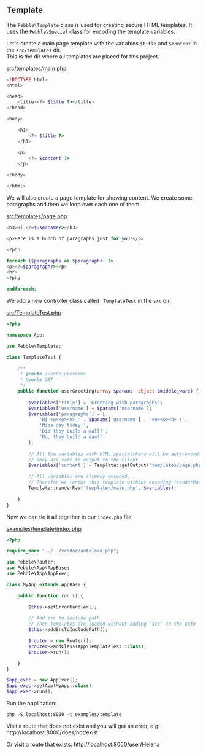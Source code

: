 ## Template



The `Pebble\Template` class is used for creating secure HTML templates. It uses the
`Pebble\Special` class for encoding the template variables. 

Let's create a main page template with the variables `$title` and `$content` in the `src/templates` dir.  
This is the dir where all templates are placed for this project. 

[src/templates/main.php](src/templates/main.php)

~~~php
<!DOCTYPE html>
<html>

<head>
    <title><?= $title ?></title>
</head>

<body>

    <h1>
        <?= $title ?>
    </h1>

    <p>
        <?= $content ?>
    </p>

</body>

</html>
~~~

We will also create a page template for showing content. We create some paragraphs
and then we loop over each one of them.

[src/templates/page.php](src/templates/page.php)

~~~php
<h3>Hi <?=$username?></h3>

<p>Here is a bunch of paragraphs just for you!</p>

<?php

foreach ($paragraphs as $paragraph): ?>
<p><?=$paragraph?></p>
<hr>
<?php

endforeach;
~~~

We add a new controller class called ` TemplateTest` in the `src` dir. 

[src/TemplateTest.php](src/TemplateTest.php)

~~~php
<?php

namespace App;

use Pebble\Template;

class TemplateTest {

    /**
     * @route /user/:username
     * @verbs GET
     */
    public function userGreeting(array $params, object $middle_ware) {
        
        $variables['title'] = 'Greeting with paragraphs'; 
        $variables['username'] = $params['username'];
        $variables['paragraphs'] = [
            'Hi <w><o><o> ' . $params['username'] . '<o><o><h> !', 
            'Nice day today!', 
            'Did they build a wall?', 
            'No, they build a dam!'
        ];
        
        // All the variables with HTML specialchars will be auto-encoded, 
        // They are safe to output to the client
        $variables['content'] = Template::getOutput('templates/page.php', $variables);

        // All variables are already encoded, 
        // Therefor we render this template without encoding (renderRaw)
        Template::renderRaw('templates/main.php', $variables);
        
    } 
}

~~~

Now we can tie it all together in our `index.php` file

[examples/template/index.php](examples/template/index.php)

~~~php
<?php

require_once "../../vendor/autoload.php";

use Pebble\Router;
use Pebble\App\AppBase;
use Pebble\App\AppExec;

class MyApp extends AppBase {

    public function run () {

        $this->setErrorHandler();
        
        // Add src to include path 
        // Then templates are loaded without adding 'src' to the path
        $this->addSrcToIncludePath();

        $router = new Router();
        $router->addClass(App\TemplateTest::class);
        $router->run();

    }
}

$app_exec = new AppExec();
$app_exec->setApp(MyApp::class);
$app_exec->run();

~~~

Run the application:

    php -S localhost:8000 -t examples/template

Visit a route that does not exist and you will get an error, e.g: http://localhost:8000/does/not/exist

Or visit a route that exists: http://localhost:8000/user/Helena
